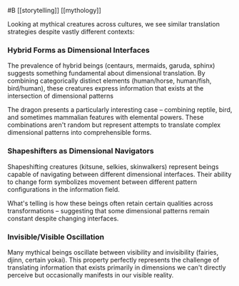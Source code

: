  #B [[storytelling]] [[mythology]] 

Looking at mythical creatures across cultures, we see similar translation strategies despite vastly different contexts:

### Hybrid Forms as Dimensional Interfaces

The prevalence of hybrid beings (centaurs, mermaids, garuda, sphinx) suggests something fundamental about dimensional translation. By combining categorically distinct elements (human/horse, human/fish, bird/human), these creatures express information that exists at the intersection of dimensional patterns

The dragon presents a particularly interesting case – combining reptile, bird, and sometimes mammalian features with elemental powers. These combinations aren't random but represent attempts to translate complex dimensional patterns into comprehensible forms.

### Shapeshifters as Dimensional Navigators

Shapeshifting creatures (kitsune, selkies, skinwalkers) represent beings capable of navigating between different dimensional interfaces. Their ability to change form symbolizes movement between different pattern configurations in the information field.

What's telling is how these beings often retain certain qualities across transformations – suggesting that some dimensional patterns remain constant despite changing interfaces.

### Invisible/Visible Oscillation

Many mythical beings oscillate between visibility and invisibility (fairies, djinn, certain yokai). This property perfectly represents the challenge of translating information that exists primarily in dimensions we can't directly perceive but occasionally manifests in our visible reality.